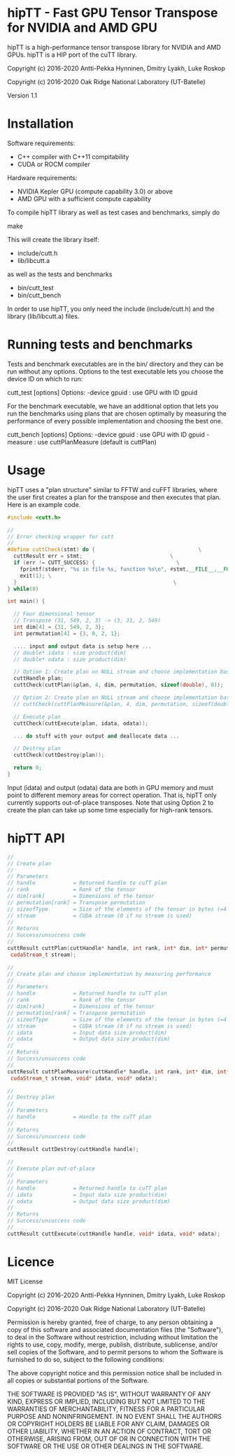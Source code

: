 hipTT - Fast GPU Tensor Transpose for NVIDIA and AMD GPU
========================================================

hipTT is a high-performance tensor transpose library for NVIDIA and AMD GPUs.
hipTT is a HIP port of the cuTT library.

Copyright (c) 2016-2020 Antti-Pekka Hynninen, Dmitry Lyakh, Luke Roskop

Copyright (c) 2016-2020 Oak Ridge National Laboratory (UT-Batelle)

Version 1.1

Installation
============

Software requirements:
 * C++ compiler with C++11 compitability
 * CUDA or ROCM compiler

Hardware requirements:
 * NVIDIA Kepler GPU (compute capability 3.0) or above
 * AMD GPU with a sufficient compute capability

To compile hipTT library as well as test cases and benchmarks, simply do

make

This will create the library itself:

 * include/cutt.h
 * lib/libcutt.a

as well as the tests and benchmarks

 * bin/cutt_test
 * bin/cutt_bench

In order to use hipTT, you only need the include (include/cutt.h) and the library (lib/libcutt.a) files.

Running tests and benchmarks
============================

Tests and benchmark executables are in the bin/ directory and they can be run without any options.
Options to the test executable lets you choose the device ID on which to run:

cutt_test [options]
Options:
-device gpuid : use GPU with ID gpuid

For the benchmark executable, we have an additional option that lets you run the benchmarks using
plans that are chosen optimally by measuring the performance of every possible implementation and
choosing the best one.

cutt_bench [options]
Options:
-device gpuid : use GPU with ID gpuid
-measure      : use cuttPlanMeasure (default is cuttPlan)

Usage
=====

hipTT uses a "plan structure" similar to FFTW and cuFFT libraries, where the
user first creates a plan for the transpose and then executes that plan.
Here is an example code.

```c++
#include <cutt.h>

//
// Error checking wrapper for cutt
//
#define cuttCheck(stmt) do {                                 \
  cuttResult err = stmt;                            \
  if (err != CUTT_SUCCESS) {                          \
    fprintf(stderr, "%s in file %s, function %s\n", #stmt,__FILE__,__FUNCTION__); \
    exit(1); \
  }                                                  \
} while(0)

int main() {

  // Four dimensional tensor
  // Transpose (31, 549, 2, 3) -> (3, 31, 2, 549)
  int dim[4] = {31, 549, 2, 3};
  int permutation[4] = {3, 0, 2, 1};

  .... input and output data is setup here ...
  // double* idata : size product(dim)
  // double* odata : size product(dim)

  // Option 1: Create plan on NULL stream and choose implementation based on heuristics
  cuttHandle plan;
  cuttCheck(cuttPlan(&plan, 4, dim, permutation, sizeof(double), 0));

  // Option 2: Create plan on NULL stream and choose implementation based on performance measurements
  // cuttCheck(cuttPlanMeasure(&plan, 4, dim, permutation, sizeof(double), 0, idata, odata));

  // Execute plan
  cuttCheck(cuttExecute(plan, idata, odata));

  ... do stuff with your output and deallocate data ...

  // Destroy plan
  cuttCheck(cuttDestroy(plan));

  return 0;
}
```

Input (idata) and output (odata) data are both in GPU memory and must point to different
memory areas for correct operation. That is, hipTT only currently supports out-of-place
transposes. Note that using Option 2 to create the plan can take up some time especially
for high-rank tensors.

hipTT API
=========

```c++
//
// Create plan
//
// Parameters
// handle            = Returned handle to cuTT plan
// rank              = Rank of the tensor
// dim[rank]         = Dimensions of the tensor
// permutation[rank] = Transpose permutation
// sizeofType        = Size of the elements of the tensor in bytes (=4 or 8)
// stream            = CUDA stream (0 if no stream is used)
//
// Returns
// Success/unsuccess code
//
cuttResult cuttPlan(cuttHandle* handle, int rank, int* dim, int* permutation, size_t sizeofType,
 cudaStream_t stream);

//
// Create plan and choose implementation by measuring performance
//
// Parameters
// handle            = Returned handle to cuTT plan
// rank              = Rank of the tensor
// dim[rank]         = Dimensions of the tensor
// permutation[rank] = Transpose permutation
// sizeofType        = Size of the elements of the tensor in bytes (=4 or 8)
// stream            = CUDA stream (0 if no stream is used)
// idata             = Input data size product(dim)
// odata             = Output data size product(dim)
//
// Returns
// Success/unsuccess code
//
cuttResult cuttPlanMeasure(cuttHandle* handle, int rank, int* dim, int* permutation, size_t sizeofType,
 cudaStream_t stream, void* idata, void* odata);

//
// Destroy plan
//
// Parameters
// handle            = Handle to the cuTT plan
//
// Returns
// Success/unsuccess code
//
cuttResult cuttDestroy(cuttHandle handle);

//
// Execute plan out-of-place
//
// Parameters
// handle            = Returned handle to cuTT plan
// idata             = Input data size product(dim)
// odata             = Output data size product(dim)
//
// Returns
// Success/unsuccess code
//
cuttResult cuttExecute(cuttHandle handle, void* idata, void* odata);
```

Licence
=======

MIT License

Copyright (c) 2016-2020 Antti-Pekka Hynninen, Dmitry Lyakh, Luke Roskop

Copyright (c) 2016-2020 Oak Ridge National Laboratory (UT-Batelle)

Permission is hereby granted, free of charge, to any person obtaining a copy
of this software and associated documentation files (the "Software"), to deal
in the Software without restriction, including without limitation the rights
to use, copy, modify, merge, publish, distribute, sublicense, and/or sell
copies of the Software, and to permit persons to whom the Software is
furnished to do so, subject to the following conditions:

The above copyright notice and this permission notice shall be included in all
copies or substantial portions of the Software.

THE SOFTWARE IS PROVIDED "AS IS", WITHOUT WARRANTY OF ANY KIND, EXPRESS OR
IMPLIED, INCLUDING BUT NOT LIMITED TO THE WARRANTIES OF MERCHANTABILITY,
FITNESS FOR A PARTICULAR PURPOSE AND NONINFRINGEMENT. IN NO EVENT SHALL THE
AUTHORS OR COPYRIGHT HOLDERS BE LIABLE FOR ANY CLAIM, DAMAGES OR OTHER
LIABILITY, WHETHER IN AN ACTION OF CONTRACT, TORT OR OTHERWISE, ARISING FROM,
OUT OF OR IN CONNECTION WITH THE SOFTWARE OR THE USE OR OTHER DEALINGS IN THE
SOFTWARE.
